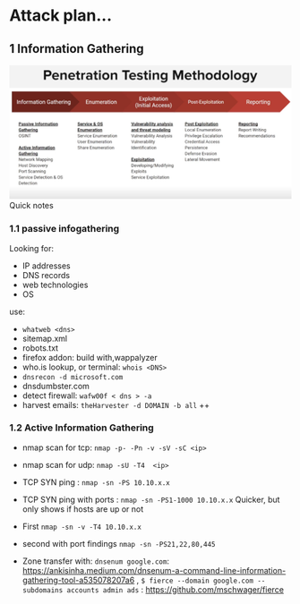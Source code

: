 # Attack plan...

## 1 Information Gathering

![alt text](/assets/pentesting_flow.png)
Quick notes

### 1.1 passive infogathering

Looking for:

- IP addresses
- DNS records
- web technologies
- OS

use:

- `whatweb <dns>`
- sitemap.xml
- robots.txt
- firefox addon: build with,wappalyzer
- who.is lookup, or terminal: `whois <DNS>`
- `dnsrecon -d microsoft.com`
- dnsdumbster.com
- detect firewall: `wafw00f < dns > -a`
- harvest emails: `theHarvester -d DOMAIN -b all` ++

### 1.2 Active Information Gathering

- nmap scan for tcp: `nmap -p- -Pn -v -sV -sC <ip>`
- nmap scan for udp: `nmap -sU -T4  <ip>`
- TCP SYN ping : `nmap -sn -PS 10.10.x.x`
- TCP SYN ping with ports : `nmap -sn -PS1-1000 10.10.x.x`
  Quicker, but only shows if hosts are up or not
- First `nmap -sn -v -T4 10.10.x.x`
- second with port findings `nmap -sn -PS21,22,80,445`

- Zone transfer with: `dnsenum google.com`: https://ankisinha.medium.com/dnsenum-a-command-line-information-gathering-tool-a535078207a6 , `$ fierce --domain google.com --subdomains accounts admin ads` : https://github.com/mschwager/fierce
